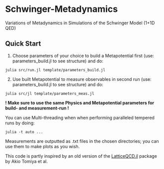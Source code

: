 # Schwinger-Metadynamics
Variations of Metadynamics in Simulations of the Schwinger Model (1+1D QED)

## Quick Start
1. Choose parameters of your choice to build a Metapotential first (use: parameters_build.jl to see structure) and do:
```
julia src/run.jl template/parameters_build.jl
```

2. Use built Metapotential to measure observables in second run (use: parameters_build.jl to see structure) and do:
```
julia src/jl template/parameters_meas.jl
```

**! Make sure to use the same Physics and Metapotential parameters for build- and measurement-run !**

You can use Multi-threading when when performing paralleled tempered runs by doing:
```
julia -t auto ...
```

Measurements are outputted as .txt files in the chosen directories; you can use them to make plots as you wish.

This code is partly inspired by an old version of the [LatticeQCD.jl](https://github.com/akio-tomiya/LatticeQCD.jl) package by Akio Tomiya et al.
